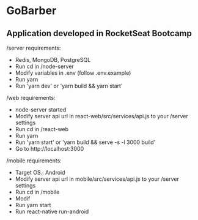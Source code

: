 # GoBarber
## Application developed in RocketSeat Bootcamp

/server requirements:
- Redis, MongoDB, PostgreSQL
- Run cd in /node-server
- Modify variables in .env (follow .env.example)
- Run yarn
- Run 'yarn dev' or 'yarn build && yarn start'

/web requirements:
- node-server started
- Modify server api url in react-web/src/services/api.js to your /server settings
- Run cd in /react-web
- Run yarn
- Run 'yarn start' or 'yarn build && serve -s -l 3000 build'
- Go to http://localhost:3000

/mobile requirements:
- Target OS.: Android
- Modify server api url in mobile/src/services/api.js to your /server settings
- Run cd in /mobile
- Modif
- Run yarn start
- Run react-native run-android
